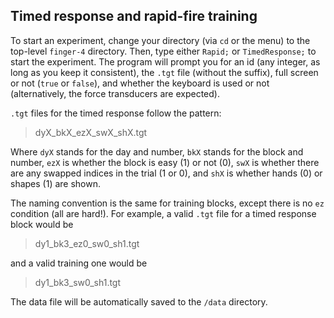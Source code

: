 ## Timed response and rapid-fire training

To start an experiment, change your directory (via `cd` or the menu) to the
top-level `finger-4` directory. Then, type either `Rapid;` or `TimedResponse;`
to start the experiment. The program will prompt you for an id (any integer,
as long as you keep it consistent), the `.tgt` file (without the suffix),
full screen or not (`true` or `false`), and whether the keyboard is used or not
(alternatively, the force transducers are expected).


`.tgt` files for the timed response follow the pattern:

> dyX_bkX_ezX_swX_shX.tgt

Where `dyX` stands for the day and number, `bkX` stands for the block and
number, `ezX` is whether the block is easy (1) or not (0), `swX` is whether
there are any swapped indices in the trial (1 or 0), and `shX` is whether
hands (0) or shapes (1) are shown.

The naming convention is the same for training blocks, except there is no `ez`
condition (all are hard!). For example, a valid `.tgt` file for a timed response
block would be

> dy1_bk3_ez0_sw0_sh1.tgt

and a valid training one would be

> dy1_bk3_sw0_sh1.tgt

The data file will be automatically saved to the `/data` directory.
